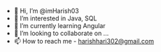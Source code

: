 - 👋 Hi, I’m @imHarish03
- 👀 I’m interested in Java, SQL
- 🌱 I’m currently learning Angular
- 💞️ I’m looking to collaborate on ...
- 📫 How to reach me - harishhari302@gmail.com

<!---
imHarish03/imHarish03 is a ✨ special ✨ repository because its `README.md` (this file) appears on your GitHub profile.
You can click the Preview link to take a look at your changes.
--->
